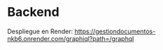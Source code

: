 # Backend

Despliegue en Render:
https://gestiondocumentos-nkb6.onrender.com/graphiql?path=/graphql
